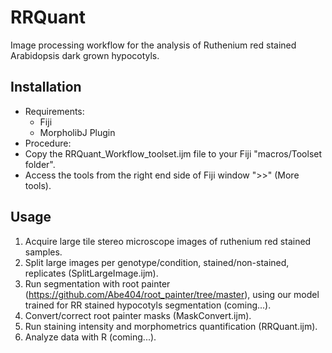 # RRQuant
Image processing workflow for the analysis of Ruthenium red stained Arabidopsis dark grown hypocotyls.

## Installation
- Requirements:
  - Fiji
  - MorpholibJ Plugin
- Procedure:
- Copy the RRQuant_Workflow_toolset.ijm file to your Fiji "macros/Toolset folder".
- Access the tools from the right end side of Fiji window ">>" (More tools).

## Usage
1) Acquire large tile stereo microscope images of ruthenium red stained samples.
2) Split large images per genotype/condition, stained/non-stained, replicates (SplitLargeImage.ijm).
3) Run segmentation with root painter (https://github.com/Abe404/root_painter/tree/master), using our model trained for RR stained hypocotyls segmentation (coming...).
4) Convert/correct root painter masks (MaskConvert.ijm).
5) Run staining intensity and morphometrics quantification (RRQuant.ijm).
6) Analyze data with R (coming...).
